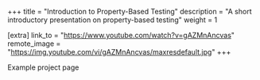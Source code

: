 +++
title = "Introduction to Property-Based Testing"
description = "A short introductory presentation on property-based testing"
weight = 1

[extra]
link_to = "https://www.youtube.com/watch?v=gAZMnAncvas"
remote_image = "https://img.youtube.com/vi/gAZMnAncvas/maxresdefault.jpg"
+++

Example project page